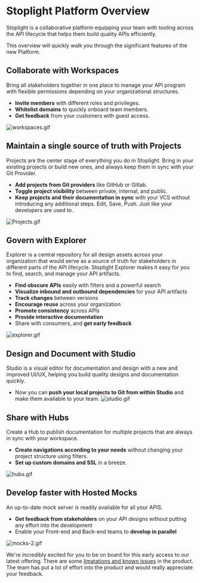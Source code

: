 # Stoplight Platform Overview
Stoplight is a collaborative platform equipping your team with tooling across the API lifecycle that helps them build quality APIs efficiently. 

This overview will quickly walk you through the significant features of the new Platform. 

## Collaborate with Workspaces
Bring all stakeholders together in one place to manage your API program with flexible permissions depending on your organizational structures. 

- **Invite members** with different roles and privileges.
- **Whitelist domains** to quickly onboard team members.
- **Get feedback** from your customers with guest access.

![workspaces.gif](https://s6.gifyu.com/images/workspaces.gif)


## Maintain a single source of truth with Projects
Projects are the center stage of everything you do in Stoplight. Bring in your existing projects or build new ones, and always keep them in sync with your Git Provider.  
- **Add projects from Git providers** like GitHub or Gitlab. 
- **Toggle project visibility** between private, internal, and public.
- **Keep projects and their documentation in sync** with your VCS without introducing any additional steps. Edit, Save, Push. Just like your developers are used to.

![Projects.gif](https://s6.gifyu.com/images/Projects.gif)

 
## Govern with Explorer
Explorer is a central repository for all design assets across your organization that would serve as a source of truth for stakeholders in different parts of the API lifecycle. Stoplight Explorer makes it easy for you to find, search, and manage your API artifacts.

- **Find obscure APIs** easily with filters and a powerful search
- **Visualize inbound and outbound dependencies** for your API artifacts
- **Track changes** between versions
- **Encourage reuse** across your organization
- **Promote consistency** across APIs
- **Provide interactive documentation**
- Share with consumers, and **get early feedback**

![explorer.gif](https://s6.gifyu.com/images/explorer.gif)

## Design and Document with Studio
Studio is a visual editor for documentation and design with a new and improved UI/UX, helping you build quality designs and documentation quickly. 

- Now you can **push your local projects to Git from within Studio** and make them available to your team. 
![studio.gif](https://s6.gifyu.com/images/studio.gif)

## Share with Hubs
Create a Hub to publish documentation for multiple projects that are always in sync with your workspace.

- **Create navigations according to your needs** without changing your project structure using filters.
- **Set up custom domains and SSL** in a breeze. 

![hubs.gif](https://s6.gifyu.com/images/hubs.gif)

## Develop faster with Hosted Mocks
An up-to-date mock server is readily available for all your APIS.

- **Get feedback from stakeholders** on your API designs without putting any effort into the development
- Enable your Front-end and Back-end teams to **develop in parallel**

![mocks-2.gif](https://s6.gifyu.com/images/mocks-2.gif)

We're incredibly excited for you to be on board for this early access to our latest offering. There are some [limatations and known issues](2.limtations.md) in the product. The team has put a lot of effort into the product and would really appreciate your feedback.